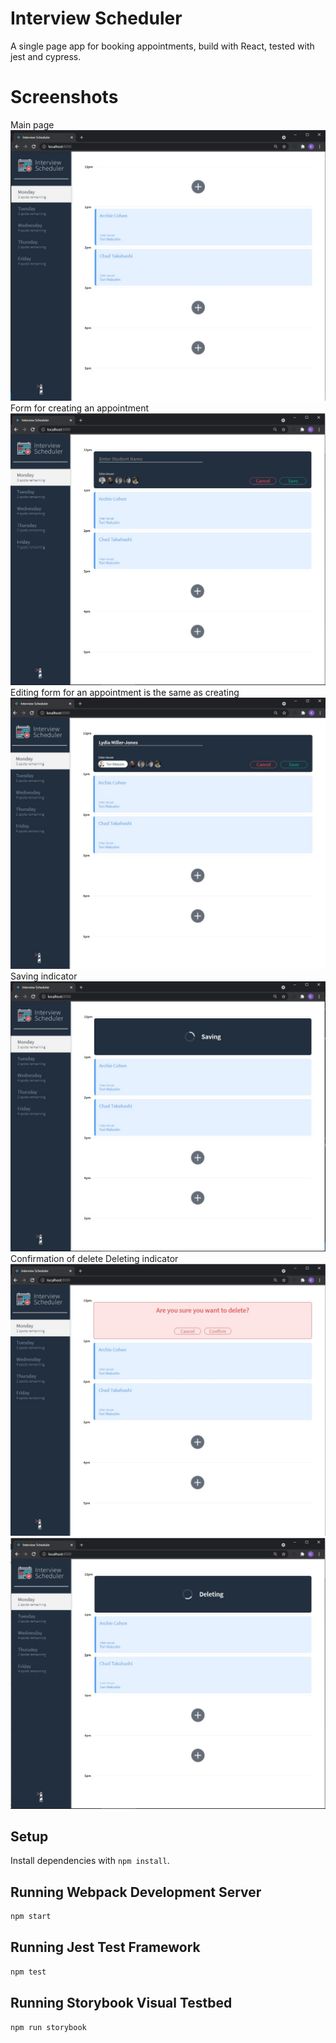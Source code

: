 # Interview Scheduler
A single page app for booking appointments, build with React, tested with jest and cypress.

# Screenshots

Main page
!["Main page"](screenshots/1.jpg)
Form for creating an appointment
!["Form for a new appointment"](screenshots/2.jpg)
Editing form for an appointment is the same as creating
!["Creating/Editing appointment form"](screenshots/3.jpg)
Saving indicator
!["Saving"](screenshots/4.jpg)
Confirmation of delete
Deleting indicator
!["Deleting message"](screenshots/5.jpg)
!["Deleting"](screenshots/6.jpg)

## Setup

Install dependencies with `npm install`.

## Running Webpack Development Server

```sh
npm start
```

## Running Jest Test Framework

```sh
npm test
```

## Running Storybook Visual Testbed

```sh
npm run storybook
```
